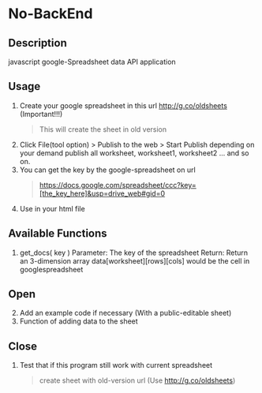 # No-BackEnd

## Description
javascript google-Spreadsheet data API application

## Usage
1.	Create your google spreadsheet in this url http://g.co/oldsheets (Important!!!)
	> This will create the sheet in old version
2.	Click File(tool option) > Publish to the web > Start Publish
	depending on your demand publish all worksheet, worksheet1, worksheet2 ... and so on.
3.	You can get the key by the google-spreadsheet on url
	> https://docs.google.com/spreadsheet/ccc?key=[the_key_here]&usp=drive_web#gid=0
4.	Use <script src="[path to noBackEnd.js]"></script> in your html file

## Available Functions
1.	get_docs( key )
	Parameter: The key of the spreadsheet
	Return: Return an 3-dimension array
			data[worksheet][rows][cols] would be the cell in googlespreadsheet

## Open
2.	Add an example code if necessary (With a public-editable sheet)
3.	Function of adding data to the sheet

## Close
1.	Test that if this program still work with current spreadsheet
	> create sheet with old-version url (Use http://g.co/oldsheets)

<!--
vi:ts=4:st=4:nowrap
-->
